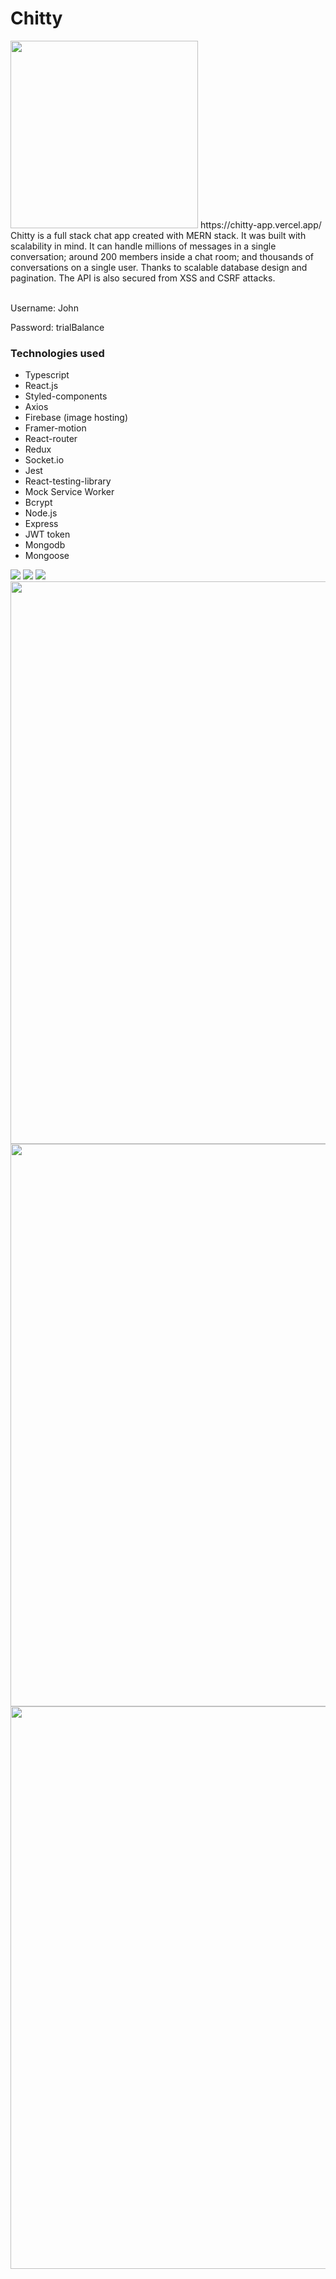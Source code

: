 # Chitty
<img src="https://firebasestorage.googleapis.com/v0/b/chat-app-b7a6a.appspot.com/o/chitty_logo.png?alt=media&token=8f4cfc7a-41d8-43f9-8663-b19eedab3e5d" height="300px" />
https://chitty-app.vercel.app/
<br />
Chitty is a full stack chat app created with MERN stack. It was built with scalability in mind. It can handle millions of messages in a single conversation; around 200 members inside a chat room; and thousands of conversations on a single user. Thanks to scalable database design and pagination. The API is also secured from XSS and CSRF attacks. 
<br />
<br />
<p>Username: John</p>
<p>Password: trialBalance</p>
<h3>Technologies used</h3> 
<ul>
  <li>Typescript</li>
  <li>React.js</li>
  <li>Styled-components</li>
  <li>Axios</li>
  <li>Firebase (image hosting)</li>
  <li>Framer-motion</li>
  <li>React-router</li>
  <li>Redux</li>
  <li>Socket.io</li>
  <li>Jest</li>
  <li>React-testing-library</li>
  <li>Mock Service Worker</li>
  <li>Bcrypt</li>
  <li>Node.js</li>
  <li>Express</li>
  <li>JWT token</li>
  <li>Mongodb</li>
  <li>Mongoose</li>
</uL>
<img src="https://firebasestorage.googleapis.com/v0/b/chat-app-b7a6a.appspot.com/o/conv-arrangement.gif?alt=media&token=e6a043cc-d881-4457-a047-2c1c00c006c0" />
<img src="https://firebasestorage.googleapis.com/v0/b/chat-app-b7a6a.appspot.com/o/group_chat%20(1).gif?alt=media&token=8afcf0c8-155b-48ee-b0ad-7dda385c901a" />
<img src="https://firebasestorage.googleapis.com/v0/b/chat-app-b7a6a.appspot.com/o/chitty%20mockups%2Fchat%20app%20mockup%20final-01.png?alt=media&token=2b00ab46-a825-42a9-aec8-543f929af447" heigth="500px" />
<img src="https://firebasestorage.googleapis.com/v0/b/chat-app-b7a6a.appspot.com/o/chitty%20mockups%2Fchat%20app%20mobile-15.png?alt=media&token=c8b52bd8-4b44-4aad-bb2e-ed9955564692" height="900px">
<img src="https://firebasestorage.googleapis.com/v0/b/chat-app-b7a6a.appspot.com/o/chitty%20mockups%2Fchat%20app%20mockup%20final-13.png?alt=media&token=3bb7637f-6bdb-4737-9c4b-741051386f33" height="900px" >
<img src="https://firebasestorage.googleapis.com/v0/b/chat-app-b7a6a.appspot.com/o/chitty%20mockups%2Fchat%20app%20mockup%20final-14.png?alt=media&token=4f8eeb6e-34bf-46e0-9b9a-ce23ae7c82e2" height="900px" >
